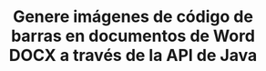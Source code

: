 ---
############################# Static ############################
layout: "auto-gen-gist"
draft: false
path: "zh/assembly/java/barcode/docx/"
otherformats: DOC DOCM DOT DOTX DOTM RTF ODT OTT 

############################# Head ############################
head_title: "Creación y edición de códigos de barras en documentos de procesamiento de texto a través de Java"
head_description: "GroupDocs.Assembly java API permite a los programadores crear, agregar y editar imágenes de códigos de barras dentro de documentos de Word (DOC, DOCX, DOCM, DOT, DOTX, RTF y ODT)."

############################# Header ############################
title: "Genere imágenes de código de barras en documentos de Word DOCX a través de la API de Java"
description: "GroupDocs.Assembly java API facilita a los desarrolladores de software la creación y modificación dinámica de imágenes de códigos de barras dentro de sus documentos Word DOCX dentro de aplicaciones Java."

######################### Download Button #######################
button:
    enable: true

############################# About ############################
about:
    enable: true
    title: "¿Cómo crear y editar códigos de barras en documentos de procesamiento de textos?"
    content: |
     Los códigos de barras se están volviendo populares y se usan en todas partes en estos días. Comenzó a aparecer en las tiendas de abarrotes a mediados de la década de 1970 y hoy en día se puede encontrar en libros, boletos, hospitales para rastrear medicamentos, tiendas de autopartes y muchos más. Esta página web explicará cómo crear y agregar dinámicamente imágenes de códigos de barras en diferentes tipos de documentos y correos electrónicos dentro de aplicaciones Java. GroupDocs.Assembly para Java es una API muy útil que ayuda a los desarrolladores de software a crear potentes aplicaciones de generación de informes y automatización de documentos. Brinda soporte para manejar muchos formatos de documentos populares como PDF, HTML, XPS, Microsoft Office Word, hojas de cálculo de Excel, presentaciones de PowerPoint, correo electrónico de Outlook y muchos más. La API de Java facilita la creación e inserción de imágenes de códigos de barras en documentos y mensajes de correo electrónico con solo un par de líneas de código. También admite la modificación de las propiedades de la imagen del código de barras, como escalar la imagen del código de barras, alterar los colores del frente y del fondo, cambiar la resolución de la imagen del código de barras, la ubicación del texto del código de barras, cambiar las fuentes y más.

############################# content ############################
steps:
    enable: true
    block:
    - title_left: "Generación de Imágenes de Códigos de Barras en DOCX Documentos"
      content_left: |
       El siguiente ejemplo de código Java muestra la creación dinámica y la inserción de imágenes de código de barras dentro de documentos de Microsoft Word DOCX. Los desarrolladores pueden lograr la tarea usando solo un par de líneas de código Java.

      title_right: "Agregue códigos de barras en el archivo DOCX a través de Java"
      content_right: |
        * Cree una instancia de [DocumentAssembler](https://apireference.groupdocs.com/assembly/java/com.groupdocs.assembly/DocumentAssembler)
        * Llame a [AssembleDocument]( https://apireference.groupdocs.com/assembly/java/com.groupdocs.assembly/DocumentAssembler#assembleDocument-java.io.InputStream-java.io.OutputStream-com.groupdocs.assembly.DataSourceInfo...-) método con los siguientes parámetros
          * Stream para leer un documento de plantilla.
          * Stream para escribir el documento resultante.
          * Opciones de carga y guardado de documentos.
          * Detalles Información sobre los objetos de origen de datos que se utilizarán.

     
      gisthash: "eaf50ed48706b66730933fc4b57cdd87"
      gistfile: "barcodes_creation_in_word_documents.java"

    - title_left: "Requisitos del sistema"
      content_left: |
        Las API de GroupDocs.Assembly Java son compatibles con todas las principales plataformas y sistemas operativos. Puede generar documentos en Microsoft Word, Excel, PowerPoint, Outlook, OpenOffice y más de 50 formatos. Para obtener una guía completa de requisitos del sistema, visite [requisitos del sistema](https://docs.groupdocs.com/assembly/java/system-requirements/) Antes de ejecutar el código a continuación, asegúrese de tener los siguientes requisitos previos instalados en su sistema:
         * Sistemas Operativos: Microsoft Windows, Linux, Mac OS
         * Compatibilidad con versiones de Java: J2SE 7.0 (1.7), J2SE 8.0 (1.8) o superior
         * Obtenga la última versión de las API Java de GroupDocs.Assembly de [Maven](https://mvnrepository.com/artifact/com.groupdocs/groupdocs-assembly/)
        
      title_right: "Por qué usar GroupDocs.Assembly"
      content_right: |
        * Cree documentos personalizados a partir de plantillas.
        * Adjunte dinámicamente archivos adjuntos de correo electrónico.
        * No se requiere software adicional para crear y automatizar documentos.
        * Genera un documento de salida basado en la fuente de datos.
        * Insertar dinámicamente el contenido del documento en el informe
        * Aplicar fórmula durante el montaje de la hoja de cálculo.
        * Proporciona soporte para múltiples formatos de datos
        * Soporte de operaciones de datos secuenciales.

demos:
    enable: true
        

more_formats:
    enable: true


back_to_top:
    enable: true
---